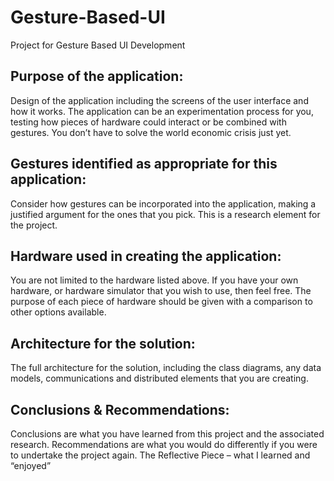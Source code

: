 # **Gesture-Based-UI**
Project for Gesture Based UI Development

## **Purpose of the application:**
Design of the application including the screens of the user interface and
how it works. The application can be an experimentation process for you, testing how pieces of
hardware could interact or be combined with gestures. You don’t have to solve the world economic
crisis just yet.

## **Gestures identified as appropriate for this application:**
Consider how gestures can be incorporated
into the application, making a justified argument for the ones that you pick. This is a research
element for the project.

## **Hardware used in creating the application:**
You are not limited to the hardware listed above. If
you have your own hardware, or hardware simulator that you wish to use, then feel free. The
purpose of each piece of hardware should be given with a comparison to other options available.

## **Architecture for the solution:**
The full architecture for the solution, including the class diagrams,
any data models, communications and distributed elements that you are creating.

## **Conclusions & Recommendations:**
Conclusions are what you have learned from this project and
the associated research. Recommendations are what you would do differently if you were to
undertake the project again. The Reflective Piece – what I learned and “enjoyed” 